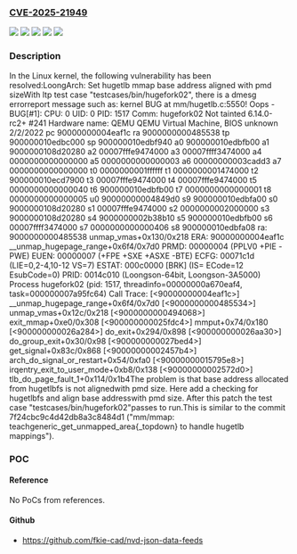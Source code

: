 ### [CVE-2025-21949](https://cve.mitre.org/cgi-bin/cvename.cgi?name=CVE-2025-21949)
![](https://img.shields.io/static/v1?label=Product&message=Linux&color=blue)
![](https://img.shields.io/static/v1?label=Version&message=&color=brightgreen)
![](https://img.shields.io/static/v1?label=Version&message=5.19%20&color=brightgreen)
![](https://img.shields.io/static/v1?label=Version&message=fa96b57c149061f71a70bd6582d995f6424fbbf4%20&color=brightgreen)
![](https://img.shields.io/static/v1?label=Vulnerability&message=n%2Fa&color=blue)

### Description

In the Linux kernel, the following vulnerability has been resolved:LoongArch: Set hugetlb mmap base address aligned with pmd sizeWith ltp test case "testcases/bin/hugefork02", there is a dmesg errorreport message such as: kernel BUG at mm/hugetlb.c:5550! Oops - BUG[#1]: CPU: 0 UID: 0 PID: 1517 Comm: hugefork02 Not tainted 6.14.0-rc2+ #241 Hardware name: QEMU QEMU Virtual Machine, BIOS unknown 2/2/2022 pc 90000000004eaf1c ra 9000000000485538 tp 900000010edbc000 sp 900000010edbf940 a0 900000010edbfb00 a1 9000000108d20280 a2 00007fffe9474000 a3 00007ffff3474000 a4 0000000000000000 a5 0000000000000003 a6 00000000003cadd3 a7 0000000000000000 t0 0000000001ffffff t1 0000000001474000 t2 900000010ecd7900 t3 00007fffe9474000 t4 00007fffe9474000 t5 0000000000000040 t6 900000010edbfb00 t7 0000000000000001 t8 0000000000000005 u0 90000000004849d0 s9 900000010edbfa00 s0 9000000108d20280 s1 00007fffe9474000 s2 0000000002000000 s3 9000000108d20280 s4 9000000002b38b10 s5 900000010edbfb00 s6 00007ffff3474000 s7 0000000000000406 s8 900000010edbfa08    ra: 9000000000485538 unmap_vmas+0x130/0x218   ERA: 90000000004eaf1c __unmap_hugepage_range+0x6f4/0x7d0  PRMD: 00000004 (PPLV0 +PIE -PWE)  EUEN: 00000007 (+FPE +SXE +ASXE -BTE)  ECFG: 00071c1d (LIE=0,2-4,10-12 VS=7) ESTAT: 000c0000 [BRK] (IS= ECode=12 EsubCode=0) PRID: 0014c010 (Loongson-64bit, Loongson-3A5000) Process hugefork02 (pid: 1517, threadinfo=00000000a670eaf4, task=000000007a95fc64) Call Trace: [<90000000004eaf1c>] __unmap_hugepage_range+0x6f4/0x7d0 [<9000000000485534>] unmap_vmas+0x12c/0x218 [<9000000000494068>] exit_mmap+0xe0/0x308 [<900000000025fdc4>] mmput+0x74/0x180 [<900000000026a284>] do_exit+0x294/0x898 [<900000000026aa30>] do_group_exit+0x30/0x98 [<900000000027bed4>] get_signal+0x83c/0x868 [<90000000002457b4>] arch_do_signal_or_restart+0x54/0xfa0 [<90000000015795e8>] irqentry_exit_to_user_mode+0xb8/0x138 [<90000000002572d0>] tlb_do_page_fault_1+0x114/0x1b4The problem is that base address allocated from hugetlbfs is not alignedwith pmd size. Here add a checking for hugetlbfs and align base addresswith pmd size. After this patch the test case "testcases/bin/hugefork02"passes to run.This is similar to the commit 7f24cbc9c4d42db8a3c8484d1 ("mm/mmap: teachgeneric_get_unmapped_area{_topdown} to handle hugetlb mappings").

### POC

#### Reference
No PoCs from references.

#### Github
- https://github.com/fkie-cad/nvd-json-data-feeds

